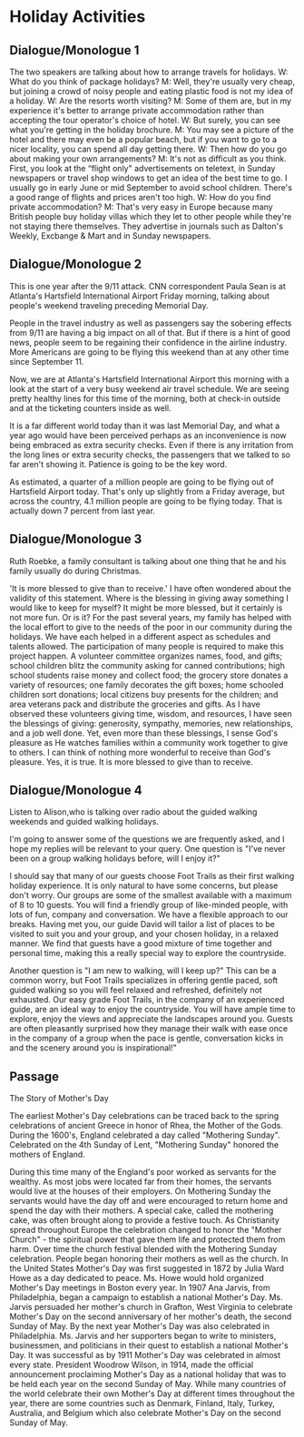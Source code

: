 # Holiday Activities

## Dialogue/Monologue 1

The two speakers are talking about how to arrange travels for holidays.
W: What do you think of package holidays?
M: Well, they're usually very cheap, but joining a crowd of noisy people and eating plastic food is not my idea of a holiday.
W: Are the resorts worth visiting?
M: Some of them are, but in my experience it's better to arrange private accommodation rather than accepting the tour operator's choice of hotel.
W: But surely, you can see what you're getting in the holiday brochure.
M: You may see a picture of the hotel and there may even be a popular beach, but if you want to go to a nicer locality, you can spend all day getting there.
W: Then how do you go about making your own arrangements?
M: It's not as difficult as you think. First, you look at the “flight only" advertisements on teletext, in Sunday newspapers or travel shop windows to get an idea of the best time to go. I usually go in early June or mid September to avoid school children. There's a good range of flights and prices aren't too high.
W: How do you find private accommodation?
M: That's very easy in Europe because many British people buy holiday villas which they let to other people while they're not staying there themselves. They advertise in journals such as Dalton's Weekly, Excbange & Mart and in Sunday newspapers.

## Dialogue/Monologue 2

This is one year after the 9/11 attack. CNN correspondent Paula Sean is at Atlanta's Hartsfield International Airport Friday morning, talking about people's weekend traveling preceding Memorial Day.

People in the travel industry as well as passengers say the sobering effects from 9/11 are having a big impact on all of that. But if there is a hint of good news, people seem to be regaining their confidence in the airline industry. More Americans are going to be flying this weekend than at any other time since September 11.

Now, we are at Atlanta's Hartsfield International Airport this morning with a look at the start of a very busy weekend air travel schedule. We are seeing pretty healthy lines for this time of the morning, both at check-in outside and at the ticketing counters inside as well.

It is a far different world today than it was last Memorial Day, and what a year ago would have been perceived perhaps as an inconvenience is now being embraced as extra security checks. Even if there is any irritation from the long lines or extra security checks, the passengers that we talked to so far aren't showing it. Patience is going to be the key word.

As estimated, a quarter of a million people are going to be flying out of Hartsfield Airport today. That's only up slightly from a Friday average, but across the country, 4.1 million people are going to be flying today. That is actually down 7 percent from last year.

## Dialogue/Monologue 3

Ruth Roebke, a family consultant is talking about one thing that he and his family usually do during Christmas.

'It is more blessed to give than to receive.' I have often wondered about the validity of this statement. Where is the blessing in giving away something I would like to keep for myself? It might be more blessed, but it certainly is not more fun. Or is it?
For the past several years, my family has helped with the local effort to give to the needs of the poor in our community during the holidays. We have each helped in a different aspect as schedules and talents allowed.
The participation of many people is required to make this project happen. A volunteer committee organizes names, food, and gifts; school children blitz the community asking for canned contributions; high school students raise money and collect food; the grocery store donates a variety of resources; one family decorates the gift boxes; home schooled children sort donations; local citizens buy presents for the children; and area veterans pack and distribute the groceries and gifts.
As I have observed these volunteers giving time, wisdom, and resources, I have seen the blessings of giving: generosity, sympathy, memories, new relationships, and a job well done.
Yet, even more than these blessings, I sense God's pleasure as He watches families within a community work together to give to others. I can think of nothing more wonderful to receive than God's pleasure. Yes, it is true. It is more blessed to give than to receive.

## Dialogue/Monologue 4

Listen to Alison,who is talking over radio about the guided walking weekends and guided walking holidays.

I'm going to answer some of the questions we are frequently asked, and I hope my replies will be relevant to your query. One question is "I've never been on a group walking holidays before, will I enjoy it?"

I should say that many of our guests choose Foot Trails as their first walking holiday experience. It is only natural to have some concerns, but please don't worry. Our groups are some of the smallest available with a maximum of 8 to 10 guests. You will find a friendly group of like-minded people, with lots of fun, company and conversation. We have a flexible approach to our breaks. Having met you, our guide David will tailor a list of places to be visited to suit you and your group, and your chosen holiday, in a relaxed manner. We find that guests have a good mixture of time together and personal time, making this a really special way to explore the countryside.

Another question is "I am new to walking, will I keep up?" This can be a common worry, but Foot Trails specializes in offering gentle paced, soft guided walking so you will feel relaxed and refreshed, definitely not exhausted. Our easy grade Foot Trails, in the company of an experienced guide, are an ideal way to enjoy the countryside. You will have ample time to explore, enjoy the views and appreciate the landscapes around you. Guests are often pleasantly surprised how they manage their walk with ease once in the company of a group when the pace is gentle, conversation kicks in and the scenery around you is inspirational!"

## Passage

The Story of Mother's Day

The earliest Mother's Day celebrations can be traced back to the spring celebrations of ancient Greece in honor of Rhea, the Mother of the Gods. During the 1600's, England celebrated a day called "Mothering Sunday". Celebrated on the 4th Sunday of Lent, "Mothering Sunday" honored the mothers of England.

During this time many of the England's poor worked as servants for the wealthy. As most jobs were located far from their homes, the servants would live at the houses of their employers. On Mothering Sunday the servants would have the day off and were encouraged to return home and spend the day with their mothers. A special cake, called the mothering cake, was often brought along to provide a festive touch.
As Christianity spread throughout Europe the celebration changed to honor the "Mother Church" - the spiritual power that gave them life and protected them from harm. Over time the church festival blended with the Mothering Sunday celebration. People began honoring their mothers as well as the church.
In the United States Mother's Day was first suggested in 1872 by Julia Ward Howe as a day dedicated to peace. Ms. Howe would hold organized Mother's Day meetings in Boston every year.
In 1907 Ana Jarvis, from Philadelphia, began a campaign to establish a national Mother's Day. Ms. Jarvis persuaded her mother's church in Grafton, West Virginia to celebrate Mother's Day on the second anniversary of her mother's death, the second Sunday of May. By the next year Mother's Day was also celebrated in Philadelphia.
Ms. Jarvis and her supporters began to write to ministers, businessmen, and politicians in their quest to establish a national Mother's Day. It was successful as by 1911 Mother's Day was celebrated in almost every state. President Woodrow Wilson, in 1914, made the official announcement proclaiming Mother's Day as a national holiday that was to be held each year on the second Sunday of May.
While many countries of the world celebrate their own Mother's Day at different times throughout the year, there are some countries such as Denmark, Finland, Italy, Turkey, Australia, and Belgium which also celebrate Mother's Day on the second Sunday of May.
